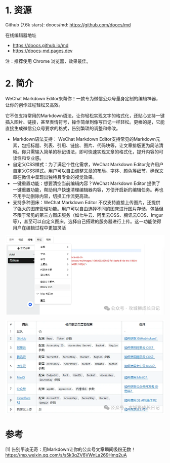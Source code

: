 # 1. 资源

Github (7.6k stars):  doocs/md: https://github.com/doocs/md

在线编辑器地址

- https://doocs.github.io/md
- https://doocs-md.pages.dev

注：推荐使用 Chrome 浏览器，效果最佳。

# 2. 简介

WeChat Markdown Editor来帮你！一款专为微信公众号量身定制的编辑神器，让你的创作过程轻松又高效。

它不仅支持常用的Markdown语法，让你轻松实现文字的格式化，还贴心支持一键插入图片、链接，甚至表情符号，操作简单到像写日记一样轻松。更棒的是，它能直接生成微信公众号要求的格式，告别繁琐的调整和修改。

- Markdown语法支持： WeChat Markdown Editor支持常见的Markdown元素，包括标题、列表、引用、链接、图片、代码块等，让文章排版更为简洁清晰。你只需输入简单的标记语法，即可快速实现文章的格式化，提升内容的可读性和专业感。
- 自定义CSS样式：为了满足个性化需求，WeChat Markdown Editor允许用户自定义CSS样式。用户可以自由调整文章的布局、字体、颜色等细节，确保文章在微信中呈现出独特且专业的视觉效果。
- 一键重置功能：想要清空当前编辑内容？WeChat Markdown Editor 提供了一键重置功能，帮助用户快速清理编辑器内容，方便开启新的编辑任务。再也不用手动删除内容，切换工作流更高效。
-  支持多种图床：WeChat Markdown Editor 不仅支持直接上传图片，还提供了强大的图床管理功能。用户可以自由选择不同的图床进行图片存储，包括但不限于常见的第三方图床服务（如七牛云、阿里云OSS、腾讯云COS、Imgur等），甚至可以自定义图床，选择自己搭建的服务器进行上传。这一功能使得用户在编辑过程中更加灵活

![](.02_markdown_wechat自动排版_images/格式定义.png)

![](.02_markdown_wechat自动排版_images/图床选择.png)



# 参考

[1] 告别平淡无奇：用Markdown让你的公众号文章瞬间吸粉无数！https://mp.weixin.qq.com/s/s5k3qZV6VWnLa269Hmq2uA